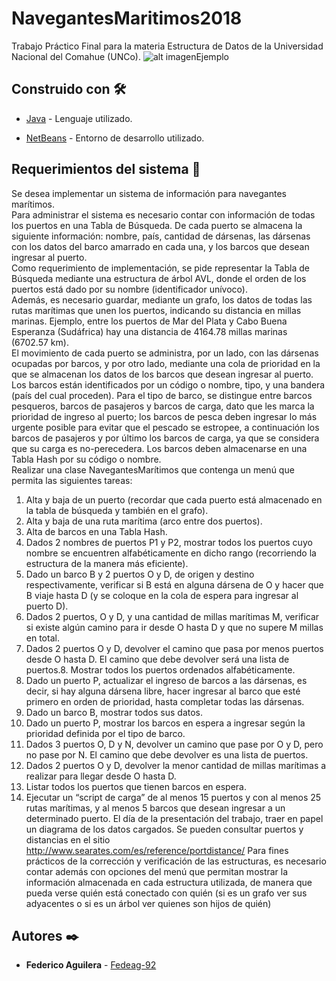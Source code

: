 # NavegantesMaritimos2018

  Trabajo Práctico Final para la materia Estructura de Datos de la Universidad Nacional del Comahue (UNCo).
  ![alt imagenEjemplo](https://github.com/Fedeag-92/NavegantesMaritimos2018/blob/main/NavegantesRun.JPG?raw=true)
## Construido con 🛠️

  - [Java](https://www.w3schools.com/java/default.asp) - Lenguaje utilizado.

  - [NetBeans](https://netbeans.apache.org/) - Entorno de desarrollo utilizado.
 
## Requerimientos del sistema 📄
Se desea implementar un sistema de información para navegantes marítimos. </br>
Para administrar el sistema es necesario contar con información de todas los puertos en una Tabla de
Búsqueda. De cada puerto se almacena la siguiente información: nombre, país, cantidad de dársenas, las
dársenas con los datos del barco amarrado en cada una, y los barcos que desean ingresar al puerto.</br>
Como requerimiento de implementación, se pide representar la Tabla de Búsqueda mediante una estructura de árbol AVL, donde el orden de los puertos está dado por su nombre (identificador unívoco).</br>
Además, es necesario guardar, mediante un grafo, los datos de todas las rutas marítimas que unen los
puertos, indicando su distancia en millas marinas. Ejemplo, entre los puertos de Mar del Plata y Cabo
Buena Esperanza (Sudáfrica) hay una distancia de 4164.78 millas marinas (6702.57 km).</br>
El movimiento de cada puerto se administra, por un lado, con las dársenas ocupadas por barcos, y por
otro lado, mediante una cola de prioridad en la que se almacenan los datos de los barcos que desean ingresar al puerto. Los barcos están identificados por un código o nombre, tipo, y una bandera (país del
cual proceden). Para el tipo de barco, se distingue entre barcos pesqueros, barcos de pasajeros y barcos
de carga, dato que les marca la prioridad de ingreso al puerto; los barcos de pesca deben ingresar lo más
urgente posible para evitar que el pescado se estropee, a continuación los barcos de pasajeros y por último los barcos de carga, ya que se considera que su carga es no-perecedera. Los barcos deben almacenarse en una Tabla Hash por su código o nombre.</br>
Realizar una clase NavegantesMarítimos que contenga un menú que permita las siguientes tareas:</br>
1. Alta y baja de un puerto (recordar que cada puerto está almacenado en la tabla de búsqueda y
también en el grafo).
2. Alta y baja de una ruta marítima (arco entre dos puertos).
3. Alta de barcos en una Tabla Hash.
4. Dados 2 nombres de puertos P1 y P2, mostrar todos los puertos cuyo nombre se encuentren
alfabéticamente en dicho rango (recorriendo la estructura de la manera más eficiente).
5. Dado un barco B y 2 puertos O y D, de origen y destino respectivamente, verificar si B está
en alguna dársena de O y hacer que B viaje hasta D (y se coloque en la cola de espera para
ingresar al puerto D).
6. Dados 2 puertos, O y D, y una cantidad de millas marítimas M, verificar si existe algún
camino para ir desde O hasta D y que no supere M millas en total.
7. Dados 2 puertos O y D, devolver el camino que pasa por menos puertos desde O hasta D. El
camino que debe devolver será una lista de puertos.8. Mostrar todos los puertos ordenados alfabéticamente.
9. Dado un puerto P, actualizar el ingreso de barcos a las dársenas, es decir, si hay alguna
dársena libre, hacer ingresar al barco que esté primero en orden de prioridad, hasta
completar todas las dársenas.
10. Dado un barco B, mostrar todos sus datos.
11. Dado un puerto P, mostrar los barcos en espera a ingresar según la prioridad definida por el
tipo de barco.
12. Dados 3 puertos O, D y N, devolver un camino que pase por O y D, pero no pase por N. El
camino que debe devolver es una lista de puertos.
13. Dados 2 puertos O y D, devolver la menor cantidad de millas marítimas a realizar para llegar
desde O hasta D.
14. Listar todos los puertos que tienen barcos en espera.
15. Ejecutar un “script de carga” de al menos 15 puertos y con al menos 25 rutas marítimas, y al
menos 5 barcos que desean ingresar a un determinado puerto. El día de la presentación del
trabajo, traer en papel un diagrama de los datos cargados. Se pueden consultar puertos y
distancias en el sitio http://www.searates.com/es/reference/portdistance/
Para fines prácticos de la corrección y verificación de las estructuras, es necesario contar además con
opciones del menú que permitan mostrar la información almacenada en cada estructura utilizada, de
manera que pueda verse quién está conectado con quién (si es un grafo ver sus adyacentes o si es un
árbol ver quienes son hijos de quién)
  
## Autores ✒️

- **Federico Aguilera** - [Fedeag-92](https://github.com/Fedeag-92)
